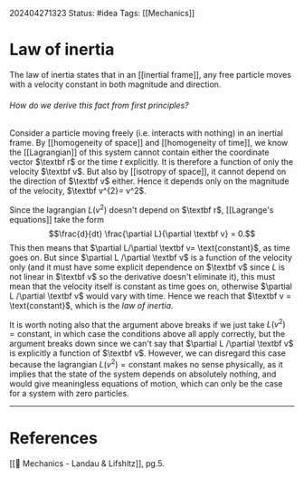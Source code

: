 202404271323
Status: #idea
Tags: [[Mechanics]]

# Law of inertia

The law of inertia states that in an [[inertial frame]], any free particle moves with a velocity constant in both magnitude and direction.

###### How do we derive this fact from first principles?
Consider a particle moving freely (i.e. interacts with nothing) in an inertial frame. By [[homogeneity of space]] and [[homogeneity of time]], we know the [[Lagrangian]] of this system cannot contain either the coordinate vector $\textbf r$ or the time $t$ explicitly. It is therefore a function of only the velocity $\textbf v$. But also by [[isotropy of space]], it cannot depend on the direction of $\textbf v$ either. Hence it depends only on the magnitude of the velocity, $\textbf v^{2}= v^2$.

Since the lagrangian $L(v^2)$ doesn't depend on $\textbf r$, [[Lagrange's equations]] take the form
$$\frac{d}{dt} \frac{\partial L}{\partial \textbf v} = 0.$$
This then means that $\partial L/\partial \textbf v= \text{constant}$, as time goes on. But since $\partial L /\partial \textbf v$ is a function of the velocity only (and it must have some explicit dependence on $\textbf v$ since $L$ is not linear in $\textbf v$ so the derivative doesn't eliminate it), this must mean that the velocity itself is constant as time goes on, otherwise $\partial L /\partial \textbf v$ would vary with time. Hence we reach that $\textbf v = \text{constant}$, which is the *law of inertia*.

It is worth noting also that the argument above breaks if we just take $L(v^{2}) = \text{constant}$, in which case the conditions above all apply correctly, but the argument breaks down since we can't say that $\partial L /\partial \textbf v$ is explicitly a function of $\textbf v$. However, we can disregard this case because the lagrangian $L(v^{2})=\text{constant}$ makes no sense physically, as it implies that the state of the system depends on absolutely nothing, and would give meaningless equations of motion, which can only be the case for a system with zero particles.

___
# References
[[📕 Mechanics - Landau & Lifshitz]], pg.5.